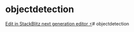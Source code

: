 # objectdetection

[Edit in StackBlitz next generation editor ⚡️](https://stackblitz.com/~/github.com/mathavan45/objectdetection)#   o b j e c t d e t e c t i o n  
 